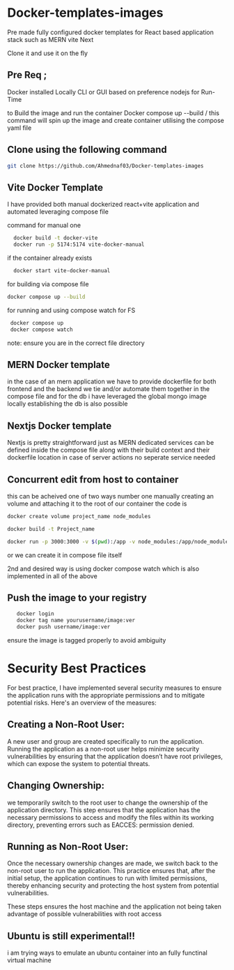 ﻿# Docker-templates-images
 Pre made fully configured docker templates for React based application stack such as MERN vite Next

Clone it and use it on the fly 

## Pre Req ;
Docker installed Locally CLI or GUI based on preference 
nodejs for Run-Time

to Build the image and run the container 
Docker compose up --build / this command will spin up the image and create container utilising the compose yaml file 

## Clone using the following command 

```bash 
git clone https://github.com/Ahmednaf03/Docker-templates-images

```
## Vite Docker Template 

  I have provided both manual dockerized react+vite application and automated leveraging compose file

  command for manual one 
```bash 
  docker build -t docker-vite
  docker run -p 5174:5174 vite-docker-manual 
``` 

if the container already exists 

```bash 
  docker start vite-docker-manual
```

for building via compose file 

```bash 
docker compose up --build
```

for running and using compose watch for FS

```bash
 docker compose up 
 docker compose watch
 ```

 note: ensure you are in the correct file directory 
## MERN Docker template 

   in the case of an mern application we have to provide dockerfile for both frontend and the backend we tie and/or automate them together in the compose file and for the db i have leveraged the global mongo image locally establishing the db is also possible 

## Nextjs Docker template 
   
   Nextjs is pretty straightforward just as MERN dedicated services can be defined inside the compose file along with their build context and their dockerfile location in case of server actions no seperate service needed

## Concurrent edit from host to container 
  
   this can be acheived one of two ways number one manually creating an volume and attaching it to the root of our container the code is 

```bash
docker create volume project_name node_modules

docker build -t Project_name 

docker run -p 3000:3000 -v $(pwd):/app -v node_modules:/app/node_modules project_name
```
or we can create it in compose file itself

2nd and desired way is using docker compose watch which is also implemented in all of the above

## Push the image to your registry 

```bash 
   docker login 
   docker tag name yourusername/image:ver
   docker push username/image:ver
```
ensure the image is tagged properly to avoid ambiguity

# Security Best Practices
For best practice, I have implemented several security measures to ensure the application runs with the appropriate permissions and to mitigate potential risks. Here's an overview of the measures:

## Creating a Non-Root User:

A new user and group are created specifically to run the application. Running the application as a non-root user helps minimize security vulnerabilities by ensuring that the application doesn’t have root privileges, which can expose the system to potential threats.

## Changing Ownership:

we temporarily switch to the root user to change the ownership of the application directory. This step ensures that the application has the necessary permissions to access and modify the files within its working directory, preventing errors such as EACCES: permission denied.

## Running as Non-Root User:

Once the necessary ownership changes are made, we switch back to the non-root user to run the application. This practice ensures that, after the initial setup, the application continues to run with limited permissions, thereby enhancing security and protecting the host system from potential vulnerabilities.

These steps ensures the host machine and the application not being taken advantage of possible vulnerabilities with root access

## Ubuntu is still experimental!!
   i am trying ways to emulate an ubuntu container into an fully functinal virtual machine 

